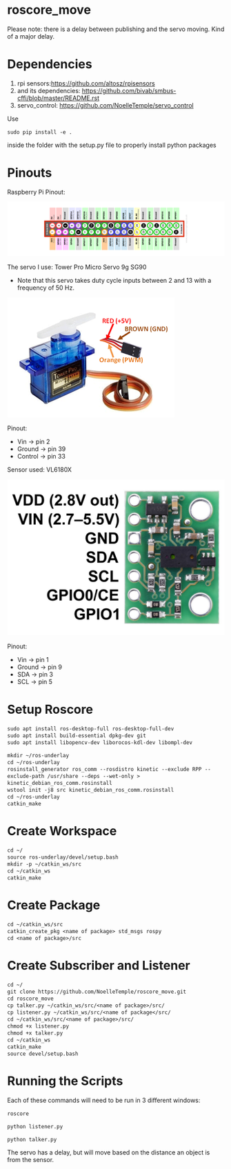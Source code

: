 # roscore_move

Please note: there is a delay between publishing and the servo moving.
Kind of a major delay.

# Dependencies
1. rpi sensors:https://github.com/altosz/rpisensors
3. and its dependencies: https://github.com/bivab/smbus-cffi/blob/master/README.rst
2. servo_control: https://github.com/NoelleTemple/servo_control

Use
```
sudo pip install -e .
```
inside the folder with the setup.py file to properly install python packages

# Pinouts
Raspberry Pi Pinout:

![Raspberry Pi Pinout](https://github.com/NoelleTemple/roscore_move/blob/master/Resources/Raspberry-Pi-GPIO-Layout-Model-B-Plus-rotated.png)


The servo I use: Tower Pro Micro Servo 9g SG90
* Note that this servo takes duty cycle inputs between 2 and 13 with a frequency of 50 Hz.  

![Servo Motor Pinout](https://github.com/NoelleTemple/roscore_move/blob/master/Resources/Servo-Motor-Wires.png)

Pinout:
* Vin -> pin 2
* Ground -> pin 39
* Control -> pin 33

Sensor used: VL6180X

![Sensor Pinout](https://github.com/NoelleTemple/roscore_move/blob/master/Resources/Sensor%20Pinout.jpg)

Pinout:
* Vin -> pin 1
* Ground -> pin 9
* SDA -> pin 3
* SCL -> pin 5

# Setup Roscore

```
sudo apt install ros-desktop-full ros-desktop-full-dev
sudo apt install build-essential dpkg-dev git 
sudo apt install libopencv-dev liborocos-kdl-dev libompl-dev
```

```
mkdir ~/ros-underlay
cd ~/ros-underlay
rosinstall_generator ros_comm --rosdistro kinetic --exclude RPP --exclude-path /usr/share --deps --wet-only > kinetic_debian_ros_comm.rosinstall
wstool init -j8 src kinetic_debian_ros_comm.rosinstall
cd ~/ros-underlay
catkin_make
```

# Create Workspace

```
cd ~/
source ros-underlay/devel/setup.bash
mkdir -p ~/catkin_ws/src
cd ~/catkin_ws
catkin_make
```

# Create Package

```
cd ~/catkin_ws/src
catkin_create_pkg <name of package> std_msgs rospy 
cd <name of package>/src
```
# Create Subscriber and Listener
``` 
cd ~/
git clone https://github.com/NoelleTemple/roscore_move.git
cd roscore_move
cp talker.py ~/catkin_ws/src/<name of package>/src/
cp listener.py ~/catkin_ws/src/<name of package</src/
cd ~/catkin_ws/src/<name of package>/src/
chmod +x listener.py
chmod +x talker.py
cd ~/catkin_ws
catkin_make
source devel/setup.bash
```
# Running the Scripts
Each of these commands will need to be run in 3 different windows:
```
roscore
```

```
python listener.py
```

```
python talker.py
```

The servo has a delay, but will move based on the distance an object is from the sensor.  

